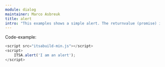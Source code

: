 ```yaml
---
module: dialog
maintainer: Marco Asbreuk
title: alert
intro: "This examples shows a simple alert. The returnvalue (promise) is not used in the example."
---
```


<p class="spaced">Code-example:</p>


```js
<script src="itsabuild-min.js"></script>
<script>
    ITSA.alert('I am an alert');
</script>
```

<script src="../../dist/itsabuild.js"></script>
<script>
    ITSA.alert('I am an alert');
</script>
